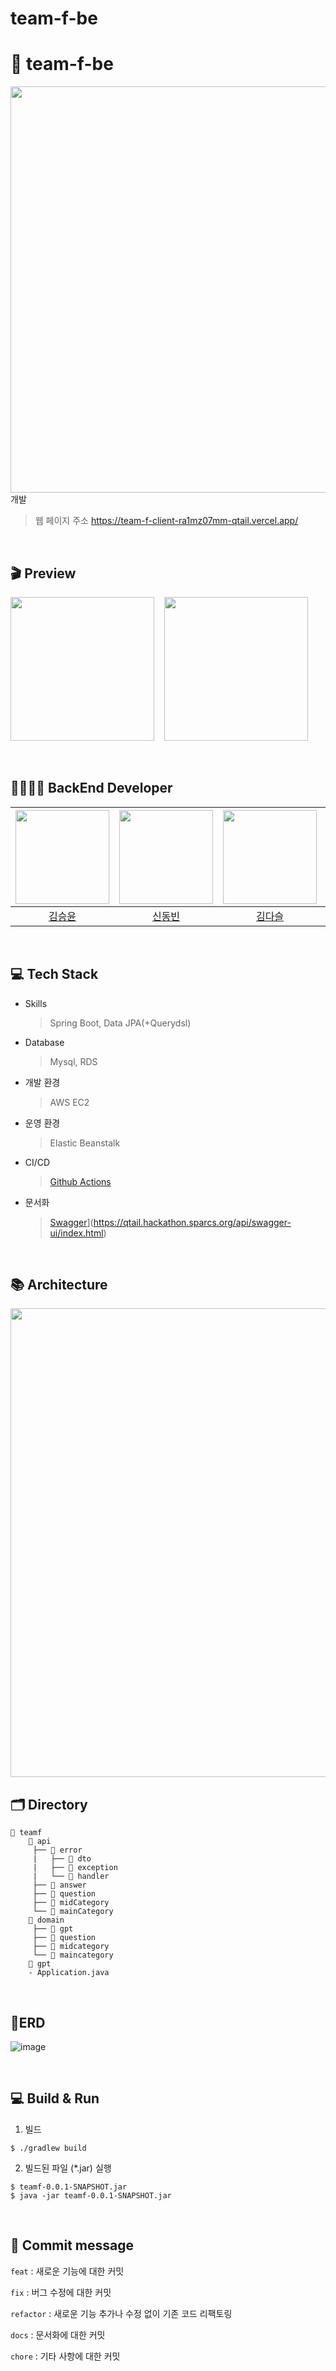 # team-f-be

# 🧹 team-f-be

<img src="https://user-images.githubusercontent.com/77181984/175760346-a164f36f-3c12-41ab-9a06-2f86885baf9a.png" width="650"/><br/>
개발
> 웹 페이지 주소  https://team-f-client-ra1mz07mm-qtail.vercel.app/

<br/>

## 🎬 Preview

<img src="https://user-images.githubusercontent.com/77181984/175762475-ac741a33-9a1b-414f-97d8-0f92abc45f1e.png" width="230"/> &nbsp;&nbsp;  <img src="https://user-images.githubusercontent.com/77181984/175762490-add086a6-13c6-46ca-a309-f9813c009457.png" width="230"/> 

<br/>

## 👨‍👩‍👧‍👧 BackEnd Developer

|     <img src="https://user-images.githubusercontent.com/77181984/175761511-863c24d7-dae1-4539-9dad-d82b83a3c907.png" width="150"/>     |    <img src="https://user-images.githubusercontent.com/77181984/175761513-22e7b9f1-26b6-43c2-b117-359db6157e06.jpeg" width="150"/>    |     <img src="https://user-images.githubusercontent.com/77181984/175761514-2842fd4b-8a95-4f40-ad01-eb075e32fb85.png" width="150"/>      | <img src="https://user-images.githubusercontent.com/77181984/175761515-5092022d-d4f1-4db4-8fcc-18f9479fda93.jpeg" width="150"/>  |
| :-----------------------------------: | :-----------------: | :----------------: |:----------------: |
|   [김승윤](https://github.com/dskym) |   [신동빈](https://github.com/SDB016)       |   [김다슬](https://github.com/daseulll)  | [곽다은](https://github.com/daeunkwak) |

<br/>

## **💻 Tech Stack**

- Skills

  > Spring Boot, Data JPA(+Querydsl)

>

- Database

  > Mysql, RDS

>

- 개발 환경

  > AWS EC2

>

- 운영 환경

  > Elastic Beanstalk

>

- CI/CD

  > [Github Actions](https://github.com/depromeet/fairer-be/actions)

>

- 문서화

  > [Swagger](http://ec2-13-125-232-180.ap-northeast-2.compute.amazonaws.com:8080/swagger-ui/index.html)](https://qtail.hackathon.sparcs.org/api/swagger-ui/index.html)

>

<br/>

## 📚 Architecture

<img src="https://user-images.githubusercontent.com/77181984/175924599-312a74a4-c506-49b5-a937-3fd82706419f.PNG" width="750"/>

<br/>

## 🗂 Directory

```
📂 teamf
    📂 api  
     ├── 📂 error
     |	 ├── 📂 dto
     |	 ├── 📂 exception
     |   └── 📂 handler
     ├── 📂 answer
     ├── 📂 question
     ├── 📂 midCategory
     └── 📂 mainCategory
    📂 domain
     ├── 📂 gpt
     ├── 📂 question
     ├── 📂 midcategory
     └── 📂 maincategory
    📂 gpt
	- Application.java
```

<br/>

## 📝ERD

![image](https://user-images.githubusercontent.com/80899085/215300237-4173bbdb-2d9d-456b-af83-6cf29f495543.png)

<br/>

## 💻 Build & Run

1. 빌드

```
$ ./gradlew build
```

2. 빌드된 파일 (*.jar) 실행

```
$ teamf-0.0.1-SNAPSHOT.jar
$ java -jar teamf-0.0.1-SNAPSHOT.jar
```

<br/>

## 📢 Commit message

`feat` : 새로운 기능에 대한 커밋

`fix` : 버그 수정에 대한 커밋

`refactor` : 새로운 기능 추가나 수정 없이 기존 코드 리팩토링

`docs` : 문서화에 대한 커밋

`chore` : 기타 사항에 대한 커밋

<br/>

